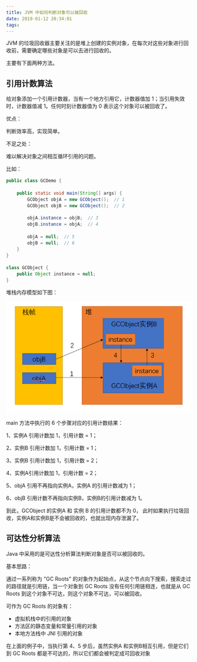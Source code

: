 ```yaml
---
title: JVM 中如何判断对象可以被回收
date: 2019-01-12 20:34:01
tags:
---
```


JVM 的垃圾回收器主要关注的是堆上创建的实例对象，在每次对这些对象进行回收前，需要确定哪些对象是可以去进行回收的。

主要有下面两种方法。

## 引用计数算法

给对象添加一个引用计数器，当有一个地方引用它，计数器值加 1；当引用失效时，计数器值减 1。任何时刻计数器值为 0 表示这个对象可以被回收了。

优点：

判断效率高，实现简单。

不足之处：

难以解决对象之间相互循环引用的问题。

比如：

```java
public class GCDemo {
     
    public static void main(String[] args) {
        GCObject objA = new GCObject();  // 1
        GCObject objB = new GCObject();  // 2
        
        objA.instance = objB;  // 3
        objB.instance = objA;  // 4
        
        objA = null;  // 5
        objB = null;  // 6
    }
}

class GCObject {
    public Object instance = null;
}
```

堆栈内存模型如下图：

![](https://raw.githubusercontent.com/zywudev/blog-source/master/image/jvm_reference_counter.png)

main 方法中执行的 6 个步骤对应的引用计数结果：

1、实例A 引用计数加 1，引用计数 = 1；

2、实例B 引用计数加 1，引用计数 = 1；

3、实例B 引用计数加 1，引用计数 = 2；

4、实例A引用计数加 1，引用计数 = 2；

5、objA 引用不再指向实例A，实例A 的引用计数减为 1；

6、objB 引用计数不再指向实例B，实例B的引用计数减为 1。

到此，GCObject 的实例A 和 实例 B 的引用计数都不为 0， 此时如果执行垃圾回收，实例A和实例B是不会被回收的，也就出现内存泄漏了。

## 可达性分析算法

Java 中采用的是可达性分析算法判断对象是否可以被回收的。

基本思路：

通过一系列称为 "GC Roots" 的对象作为起始点，从这个节点向下搜索，搜索走过的路径就是引用链，当一个对象到 GC Roots 没有任何引用链相连，也就是从 GC Roots 到这个对象不可达，则这个对象不可达，可以被回收。

可作为 GC Roots 的对象有：

- 虚拟机栈中的引用的对象
- 方法区的静态变量和常量引用的对象
- 本地方法栈中 JNI 引用的对象

在上面的例子中，当执行第 4、5 步后，虽然实例A 和实例B相互引用，但是它们到 GC Roots 都是不可达的，所以它们都会被判定成可回收对象

